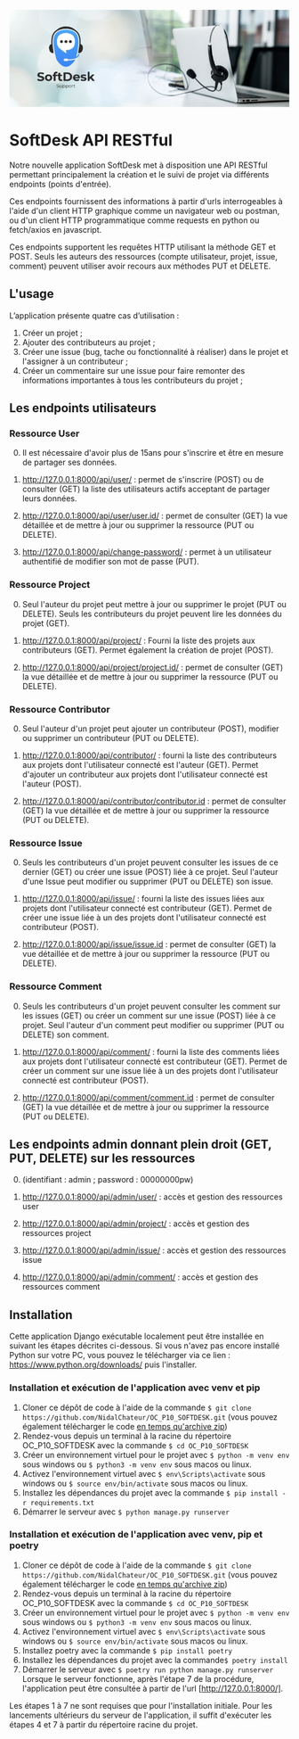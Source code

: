 <p align="center">
  <img src="./icon.jpg" alt="Image Description">
</p>

# SoftDesk API RESTful 

Notre nouvelle application SoftDesk met à disposition une API RESTful permettant principalement la création et le suivi de projet via différents endpoints (points d'entrée). 

Ces endpoints fournissent des informations à partir d'urls interrogeables à l'aide d'un client HTTP graphique comme un navigateur web ou postman, ou d'un client HTTP programmatique comme requests en python ou fetch/axios en javascript.

Ces endpoints supportent les requêtes HTTP utilisant la méthode GET et POST. Seuls les auteurs des ressources (compte utilisateur, projet, issue, comment) peuvent utiliser avoir recours aux méthodes PUT et DELETE.



## L'usage 

L’application présente quatre cas d’utilisation :

1. Créer un projet ;
2. Ajouter des contributeurs au projet ;
3. Créer une issue (bug, tache ou fonctionnalité à réaliser) dans le projet et l'assigner à un contributeur ;
4. Créer un commentaire sur une issue pour faire remonter des informations importantes à tous les contributeurs du projet ;

## Les endpoints utilisateurs

### Ressource User

0. Il est nécessaire d'avoir plus de 15ans pour s'inscrire et être en mesure de partager ses données.

1.  http://127.0.0.1:8000/api/user/ : permet de s'inscrire (POST) ou de consulter (GET) la liste des utilisateurs actifs acceptant de partager leurs données.

2.  http://127.0.0.1:8000/api/user/user.id/ : permet de consulter (GET) la vue détaillée et de mettre à jour ou supprimer la ressource (PUT ou DELETE). 

3. http://127.0.0.1:8000/api/change-password/ : permet à un utilisateur authentifié de modifier son mot de passe (PUT).

### Ressource Project

0. Seul l'auteur du projet peut mettre à jour ou supprimer le projet (PUT ou DELETE). Seuls les contributeurs du projet peuvent lire les données du projet (GET).

1. http://127.0.0.1:8000/api/project/ : Fourni la liste des projets aux contributeurs (GET). Permet également la création de projet (POST).

2.  http://127.0.0.1:8000/api/project/project.id/ : permet de consulter (GET) la vue détaillée et de mettre à jour ou supprimer la ressource (PUT ou DELETE).  

### Ressource Contributor

0. Seul l'auteur d'un projet peut ajouter un contributeur (POST), modifier ou supprimer un contributeur (PUT ou DELETE).

1. http://127.0.0.1:8000/api/contributor/ : fourni la liste des contributeurs aux projets dont l'utilisateur connecté est l'auteur (GET). Permet d'ajouter un contributeur aux projets dont l'utilisateur connecté est l'auteur (POST).

2. http://127.0.0.1:8000/api/contributor/contributor.id : permet de consulter (GET) la vue détaillée et de mettre à jour ou supprimer la ressource (PUT ou DELETE). 

### Ressource Issue

0. Seuls les contributeurs d'un projet peuvent consulter les issues de ce dernier (GET) ou créer une issue (POST) liée à ce projet. Seul l'auteur d'une Issue peut modifier ou supprimer (PUT ou DELETE) son issue.

1. http://127.0.0.1:8000/api/issue/ : fourni la liste des issues liées aux projets dont l'utilisateur connecté est contributeur (GET). Permet de créer une issue liée à un des projets dont l'utilisateur connecté est contributeur (POST).

2. http://127.0.0.1:8000/api/issue/issue.id : permet de consulter (GET) la vue détaillée et de mettre à jour ou supprimer la ressource (PUT ou DELETE). 

### Ressource Comment

0. Seuls les contributeurs d'un projet peuvent consulter les comment sur les issues (GET) ou créer un comment sur une issue (POST) liée à ce projet. Seul l'auteur d'un comment peut modifier ou supprimer (PUT ou DELETE) son comment.

1. http://127.0.0.1:8000/api/comment/ : fourni la liste des comments liées aux projets dont l'utilisateur connecté est contributeur (GET). Permet de créer un comment sur une issue liée à un des projets dont l'utilisateur connecté est contributeur (POST).

2. http://127.0.0.1:8000/api/comment/comment.id : permet de consulter (GET) la vue détaillée et de mettre à jour ou supprimer la ressource (PUT ou DELETE). 


## Les endpoints admin donnant plein droit (GET, PUT, DELETE) sur les ressources 

0. (identifiant : admin ; password : 00000000pw)

1. http://127.0.0.1:8000/api/admin/user/ : accès et gestion des ressources user

2. http://127.0.0.1:8000/api/admin/project/ : accès et gestion des ressources project

3. http://127.0.0.1:8000/api/admin/issue/ : accès et gestion des ressources issue

4. http://127.0.0.1:8000/api/admin/comment/ : accès et gestion des ressources comment



## Installation

Cette application Django exécutable localement peut être installée en suivant les étapes décrites ci-dessous. Si vous n'avez pas encore installé Python sur votre PC, vous pouvez le télécharger via ce lien : https://www.python.org/downloads/ puis l'installer.

### Installation et exécution de l'application avec venv et pip

1. Cloner ce dépôt de code à l'aide de la commande `$ git clone https://github.com/NidalChateur/OC_P10_SOFTDESK.git` (vous pouvez également télécharger le code [en temps qu'archive zip](https://github.com/NidalChateur/OC_P10_SOFTDESK/archive/refs/heads/main.zip))
2. Rendez-vous depuis un terminal à la racine du répertoire OC_P10_SOFTDESK avec la commande `$ cd OC_P10_SOFTDESK`
3. Créer un environnement virtuel pour le projet avec `$ python -m venv env` sous windows ou `$ python3 -m venv env` sous macos ou linux.
4. Activez l'environnement virtuel avec `$ env\Scripts\activate` sous windows ou `$ source env/bin/activate` sous macos ou linux.
5. Installez les dépendances du projet avec la commande `$ pip install -r requirements.txt`
6. Démarrer le serveur avec `$ python manage.py runserver`

### Installation et exécution de l'application avec venv, pip et poetry

1. Cloner ce dépôt de code à l'aide de la commande `$ git clone https://github.com/NidalChateur/OC_P10_SOFTDESK.git` (vous pouvez également télécharger le code [en temps qu'archive zip](https://github.com/NidalChateur/OC_P10_SOFTDESK/archive/refs/heads/main.zip))
2. Rendez-vous depuis un terminal à la racine du répertoire OC_P10_SOFTDESK avec la commande `$ cd OC_P10_SOFTDESK`
3. Créer un environnement virtuel pour le projet avec `$ python -m venv env` sous windows ou `$ python3 -m venv env` sous macos ou linux.
4. Activez l'environnement virtuel avec `$ env\Scripts\activate` sous windows ou `$ source env/bin/activate` sous macos ou linux.
5. Installez poetry avec la commande `$ pip install poetry`
6. Installez les dépendances du projet avec la commande`$ poetry install`
7. Démarrer le serveur avec `$ poetry run python manage.py runserver`
Lorsque le serveur fonctionne, après l'étape 7 de la procédure, l'application peut être consultée à partir de l'url [http://127.0.0.1:8000/].

Les étapes 1 à 7 ne sont requises que pour l'installation initiale. Pour les lancements ultérieurs du serveur de l'application, il suffit d'exécuter les étapes 4 et 7 à partir du répertoire racine du projet.
